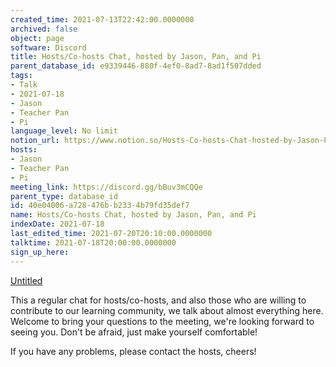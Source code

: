 ```yaml
---
created_time: 2021-07-13T22:42:00.0000000
archived: false
object: page
software: Discord
title: Hosts/Co-hosts Chat, hosted by Jason, Pan, and Pi
parent_database_id: e9339446-880f-4ef0-8ad7-8ad1f507dded
tags:
- Talk
- 2021-07-18
- Jason
- Teacher Pan
- Pi
language_level: No limit
notion_url: https://www.notion.so/Hosts-Co-hosts-Chat-hosted-by-Jason-Pan-and-Pi-40e04006a728476bb2334b79fd35def7
hosts:
- Jason
- Teacher Pan
- Pi
meeting_link: https://discord.gg/bBuv3mCQQe
parent_type: database_id
id: 40e04006-a728-476b-b233-4b79fd35def7
name: Hosts/Co-hosts Chat, hosted by Jason, Pan, and Pi
indexDate: 2021-07-18
last_edited_time: 2021-07-20T20:10:00.0000000
talktime: 2021-07-18T20:00:00.0000000
sign_up_here: 
---
```




[Untitled](https://www.notion.so/d637a27eb33f44cbb92a56c3359cc567)   



This a regular chat for hosts/co-hosts, and also those who are willing to contribute to our learning community, we talk about almost everything here. Welcome to bring your questions to the meeting, we're looking forward to seeing you. Don't be afraid, just make yourself comfortable!

If you have any problems, please contact the hosts, cheers!



